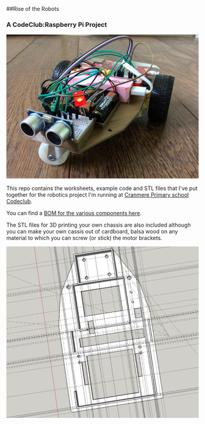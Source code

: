 ##Rise of the Robots
### A CodeClub:Raspberry Pi Project

![alt tag](https://raw.githubusercontent.com/topshed/PiBots/master/images/bot1.JPG)

This repo contains the worksheets, example code and STL files that I've put together for the robotics project I'm running at [Cranmere Primary school](http://www.cranmereprimary.org.uk/) [Codeclub](https://www.codeclub.org.uk/).  

You can find a [BOM for the various components here](http://richardhayler.blogspot.co.uk/2015/12/bom-for-sub-15-raspberry-pi-robot.html).

The STL files for 3D printing your own chassis are also included although you can make your own cassis out of cardboard, balsa wood on any material to which you can screw (or stick) the motor brackets.  

![alt tag](https://raw.githubusercontent.com/topshed/PiBots/master/images/chassis-sketchup.png)